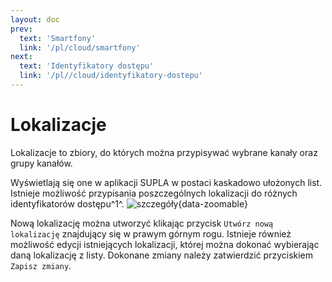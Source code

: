 ```yaml
---
layout: doc
prev:
  text: 'Smartfony'
  link: '/pl/cloud/smartfony'
next:
  text: 'Identyfikatory dostępu'
  link: '/pl//cloud/identyfikatory-dostepu'
---
```

# Lokalizacje
Lokalizacje to zbiory, do których można przypisywać wybrane kanały oraz grupy kanałów. 

Wyświetlają się one w aplikacji SUPLA w postaci kaskadowo ułożonych list. Istnieje możliwość przypisania poszczególnych lokalizacji do różnych identyfikatorów dostępu^1^.
![szczegóły](/img/pl/cloud/lokalizacje/szczegoly.png){data-zoomable}

Nową lokalizację można utworzyć klikając przycisk `Utwórz nową lokalizację` znajdujący się w prawym górnym rogu. Istnieje również możliwość edycji istniejących lokalizacji, której można dokonać wybierając daną lokalizację z listy. Dokonane zmiany należy zatwierdzić przyciskiem `Zapisz zmiany`.

<script setup>
import { useData } from 'vitepress'
const base = 'https://raw.githubusercontent.com/jaku2019/supla-vademecum/main/docs/public/'
const srcImgs = [
  {
    link: `${base}img/pl/cloud/lokalizacje/utworz.png`,
    description: 'Utwórz nową lokalizację',
  },
  {
    description: 'Szczegóły - edycja',
    link: `${base}img/pl/cloud/lokalizacje/szczegoly.png`
  },
  {
    description: 'Zapisz',
    link: `${base}img/pl/cloud/lokalizacje/zapisz.png`
  },
]

</script>

<many-pictures :srcImgs='srcImgs' :lazy='true' />